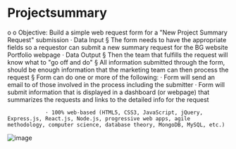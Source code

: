 # Projectsummary
o			o Objective: Build a simple web request form for a "New Project Summary Request" submission 
				· Data Input
						§ The form needs to have the appropriate fields so a requestor can submit a new summary request for the BG website Portfolio webpage
				· Data Output
						§ Then the team that fulfills the request will know what to "go off and do"
						§ All information submitted through the form, should be enough information that the marketing team can then process the request
						§ Form can do one or more of the following:
								· Form will send an email to of those involved in the process including the submitter
								· Form will submit information that is displayed in a dashboard (or webpage) that summarizes the requests and links to the detailed info for the request

				· 100% web-based (HTML5, CSS3, JavaScript, jQuery, Express.js, React.js, Node.js, progressive web apps, agile methodology, computer science, database theory, MongoDB, MySQL, etc.)
![image](https://user-images.githubusercontent.com/82131327/134447052-73b179f8-ef70-4785-8a1d-fab7678c569a.png)


